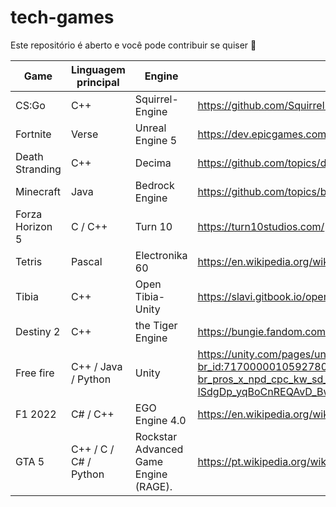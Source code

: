 # tech-games

Este repositório é aberto e você pode contribuir se quiser 🙏

| Game            | Linguagem principal   | Engine                                | Repositório                                                                                                                                                                                                                                                                                                                                                                                                                                   |   |   |   |   |   |   |
|-----------------|-----------------------|---------------------------------------|-----------------------------------------------------------------------------------------------------------------------------------------------------------------------------------------------------------------------------------------------------------------------------------------------------------------------------------------------------------------------------------------------------------------------------------------------|---|---|---|---|---|---|
| CS:Go           | C++                   | Squirrel-Engine                       | https://github.com/Squirrel-Engine/Squirrel-Engine                                                                                                                                                                                                                                                                                                                                                                                            |   |   |   |   |   |   |
| Fortnite        | Verse                 | Unreal Engine 5                       | https://dev.epicgames.com/documentation/en-us/uefn/verse-language-reference                                                                                                                                                                                                                                                                                                                                                                   |   |   |   |   |   |   |
| Death Stranding | C++                   | Decima                                | https://github.com/topics/decima-engine                                                                                                                                                                                                                                                                                                                                                                                                       |   |   |   |   |   |   |
| Minecraft       | Java                  | Bedrock Engine                        | https://github.com/topics/bedrock-engine                                                                                                                                                                                                                                                                                                                                                                                                      |   |   |   |   |   |   |
| Forza Horizon 5 | C / C++               | Turn 10                               | https://turn10studios.com/                                                                                                                                                                                                                                                                                                                                                                                                                    |   |   |   |   |   |   |
| Tetris          | Pascal                | Electronika 60                        | https://en.wikipedia.org/wiki/Electronika_60                                                                                                                                                                                                                                                                                                                                                                                                  |   |   |   |   |   |   |
| Tibia           | C++                   | Open Tibia-Unity                      | https://slavi.gitbook.io/opentibiaunity/                                                                                                                                                                                                                                                                                                                                                                                                      |   |   |   |   |   |   |
| Destiny 2       | C++                   | the Tiger Engine                      | https://bungie.fandom.com/wiki/Tiger_Engine                                                                                                                                                                                                                                                                                                                                                                                                   |   |   |   |   |   |   |
| Free fire       | C++ / Java / Python   | Unity                                 | https://unity.com/pages/unity-pro-buy-now?utm_source=google&utm_medium=cpc&utm_campaign=cc_dd_upr_amer_amer-t2_en_pu_sem-gg_acq_br-pr_2023-01_brand-at2_cc3022_ev-br_id:71700000105927803&utm_content=cc_dd_upr_amer_pu_sem_gg_ev-br_pros_x_npd_cpc_kw_sd_all_x_x_brand_id:58700008262791741&utm_term=unity%20engine&&&&&gad=1&gclid=CjwKCAjwpuajBhBpEiwA_ZtfhVxOMOk3u_rffXfhi5hJa4DwF7AAR7DOOzwyw0EQJNO-ISdgDp_yqBoCnREQAvD_BwE&gclsrc=aw.ds |   |   |   |   |   |   |
| F1 2022         | C# / C++              | EGO Engine 4.0                        | https://en.wikipedia.org/wiki/Ego_(game_engine)                                                                                                                                                                                                                                                                                                                                                                                               |   |   |   |   |   |   |
| GTA 5           | C++ / C / C# / Python | Rockstar Advanced Game Engine (RAGE). | https://pt.wikipedia.org/wiki/Rockstar_Advanced_Game_Engine                                                                                                                                                                                                                                                                                                                                                                                   |   |   |   |   |   |   |


